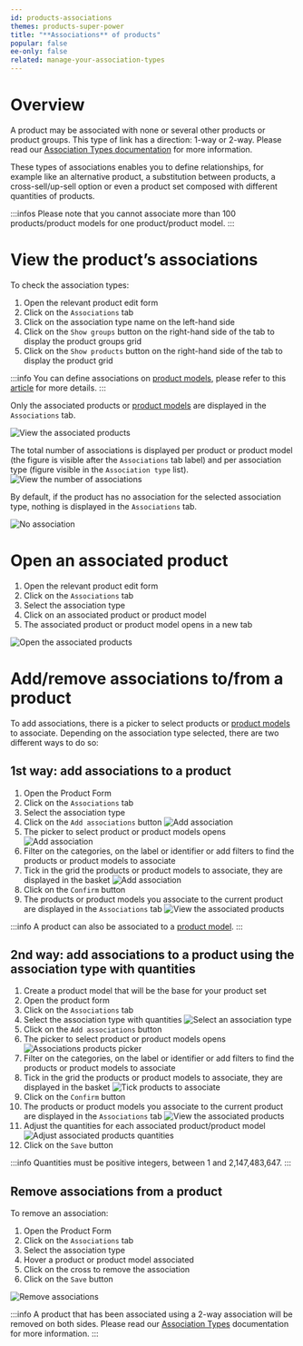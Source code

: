 ```yaml
---
id: products-associations
themes: products-super-power
title: "**Associations** of products"
popular: false
ee-only: false
related: manage-your-association-types
---
```


# Overview

A product may be associated with none or several other products or product groups. This type of link has a direction: 1-way or 2-way. Please read our [Association Types documentation](manage-your-association-types.html#Overview) for more information.

These types of associations enables you to define relationships, for example like an alternative product, a substitution between products, a cross-sell/up-sell option or even a product set composed with different quantities of products.

:::infos
Please note that you cannot associate more than 100 products/product models for one product/product model.
:::

# View the product’s associations

To check the association types:
1.  Open the relevant product edit form
1.  Click on the `Associations` tab
1.  Click on the association type name on the left-hand side
1.  Click on the `Show groups` button on the right-hand side of the tab to display the product groups grid
1.  Click on the `Show products` button on the right-hand side of the tab to display the product grid

:::info
You can define associations on [product models](what-about-products-variants.html#what-is-a-product-model), please refer to this [article](enrich-products-variants.html#associate) for more details.
:::

Only the associated products or [product models](what-about-products-variants.html#what-is-a-product-model) are displayed in the `Associations` tab.

![View the associated products](../img/Products_ProductsAssociated21.png)

The total number of associations is displayed per product or product model (the figure is visible after the `Associations` tab label) and per association type (figure visible in the `Association type` list).
![View the number of associations](../img/Products_ProductsAssociatedNumber.png)

By default, if the product has no association for the selected association type, nothing is displayed in the `Associations` tab.

![No association](../img/Products_ProductsNoAssociation.png)

# Open an associated product
1.  Open the relevant product edit form
1.  Click on the `Associations` tab
1.  Select the association type
1.  Click on an associated product or product model
1.  The associated product or product model opens in a new tab

![Open the associated products](../img/Products_ProductsOpenAssociated.png)

# Add/remove associations to/from a product

To add associations, there is a picker to select products or [product models](what-about-products-variants.html#what-is-a-product-model) to associate. Depending on the association type selected, there are two different ways to do so:

## 1st way: add associations to a product

1.  Open the Product Form
1.  Click on the `Associations` tab
1.  Select the association type
1.  Click on the `Add associations` button
  ![Add association](../img/Products_ProductsAddAssociation.png)
1.  The picker to select product or product models opens
  ![Add association](../img/Products_ProductsPickerAssociation.png)
1.  Filter on the categories, on the label or identifier or add filters to find the products or product models to associate
1.  Tick in the grid the products or product models to associate, they are displayed in the basket
  ![Add association](../img/Products_ProductsBasketAssociation.png)
1.  Click on the `Confirm` button
1.  The products or product models you associate to the current product are displayed in the `Associations` tab
  ![View the associated products](../img/Products_ProductsAssociated21.png)

:::info
A product can also be associated to a [product model](what-about-products-variants.html#what-is-a-product-model).
:::

## 2nd way: add associations to a product using the association type with quantities

1.  Create a product model that will be the base for your product set
1.  Open the product form
1.  Click on the `Associations` tab
1.  Select the association type with quantities
  ![Select an association type](../img/Products_Products_Associations_Select_Association_type.png)
1.  Click on the `Add associations` button
1.  The picker to select product or product models opens
  ![Associations products picker](../img/Products_Products_Associations_Picker.png)
1.  Filter on the categories, on the label or identifier or add filters to find the products or product models to associate
1.  Tick in the grid the products or product models to associate, they are displayed in the basket
  ![Tick products to associate](../img/Products_Products_Associations_Basket.png)
1.  Click on the `Confirm` button
1.  The products or product models you associate to the current product are displayed in the `Associations` tab
  ![View the associated products](../img/Products_Products_Associations_associations_results.png)
1.  Adjust the quantities for each associated product/product model
  ![Adjust associated products quantities](../img/Products_Products_Associations_Quantities.png)
1.  Click on the `Save` button

:::info
Quantities must be positive integers, between 1 and 2,147,483,647.
:::

## Remove associations from a product

To remove an association:
1.  Open the Product Form
1.  Click on the `Associations` tab
1.  Select the association type
1.  Hover a product or product model associated
1.  Click on the cross to remove the association
1.  Click on the `Save` button

![Remove associations](../img/Products_ProductsRemoveAssociation.png)

:::info
A product that has been associated using a 2-way association will be removed on both sides. Please read our [Association Types](manage-your-association-types.html#Overview) documentation for more information.
:::
